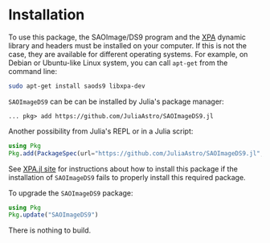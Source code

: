 # Installation

To use this package, the SAOImage/DS9 program and the
[XPA](https://github.com/ericmandel/xpa) dynamic library and headers must be
installed on your computer.  If this is not the case, they are available for
different operating systems.  For example, on Debian or Ubuntu-like Linux
system, you can call `apt-get` from the command line:

```sh
sudo apt-get install saods9 libxpa-dev
```

`SAOImageDS9` can be can be installed by Julia's package manager:

```
... pkg> add https://github.com/JuliaAstro/SAOImageDS9.jl
```

Another possibility from Julia's REPL or in a Julia script:

```julia
using Pkg
Pkg.add(PackageSpec(url="https://github.com/JuliaAstro/SAOImageDS9.jl", rev="master"))
```

See [XPA.jl site](https://github.com/JuliaAstro/XPA.jl) for instructions about
how to install this package if the installation of `SAOImageDS9` fails to
properly install this required package.

To upgrade the `SAOImageDS9` package:

```julia
using Pkg
Pkg.update("SAOImageDS9")
```

There is nothing to build.
